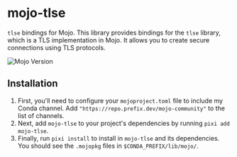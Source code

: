 # mojo-tlse

`tlse` bindings for Mojo.
This library provides bindings for the `tlse` library, which is a TLS implementation in Mojo. It allows you to create secure connections using TLS protocols.

![Mojo Version](https://img.shields.io/badge/Mojo%F0%9F%94%A5-25.4-orange)

## Installation

1. First, you'll need to configure your `mojoproject.toml` file to include my Conda channel. Add `"https://repo.prefix.dev/mojo-community"` to the list of channels.
2. Next, add `mojo-tlse` to your project's dependencies by running `pixi add mojo-tlse`.
3. Finally, run `pixi install` to install in `mojo-tlse` and its dependencies. You should see the `.mojopkg` files in `$CONDA_PREFIX/lib/mojo/`.
